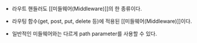 - 라우트 핸들러도 [[미들웨어(Middleware)]]의 한 종류이다.

- 라우팅 함수(get, post, put, delete 등)에 적용된 [[미들웨어(Middleware)]]이다.
- 일반적인 미들웨어와는 다르게 path parameter를 사용할 수 있다.